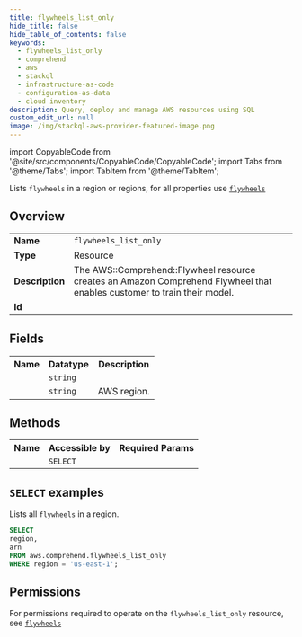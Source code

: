```yaml
---
title: flywheels_list_only
hide_title: false
hide_table_of_contents: false
keywords:
  - flywheels_list_only
  - comprehend
  - aws
  - stackql
  - infrastructure-as-code
  - configuration-as-data
  - cloud inventory
description: Query, deploy and manage AWS resources using SQL
custom_edit_url: null
image: /img/stackql-aws-provider-featured-image.png
---
```


import CopyableCode from '@site/src/components/CopyableCode/CopyableCode';
import Tabs from '@theme/Tabs';
import TabItem from '@theme/TabItem';

Lists <code>flywheels</code> in a region or regions, for all properties use <a href="/services/serviceName/flywheels/"><code>flywheels</code></a>

## Overview
<table>
<tbody>
<tr><td><b>Name</b></td><td><code>flywheels_list_only</code></td></tr>
<tr><td><b>Type</b></td><td>Resource</td></tr>
<tr><td><b>Description</b></td><td>The AWS::Comprehend::Flywheel resource creates an Amazon Comprehend Flywheel that enables customer to train their model.</td></tr>
<tr><td><b>Id</b></td><td><CopyableCode code="aws.comprehend.flywheels_list_only" /></td></tr>
</tbody>
</table>

## Fields
<table>
<tbody>
<tr><th>Name</th><th>Datatype</th><th>Description</th></tr><tr><td><CopyableCode code="arn" /></td><td><code>string</code></td><td></td></tr>
<tr><td><CopyableCode code="region" /></td><td><code>string</code></td><td>AWS region.</td></tr>
</tbody>
</table>

## Methods

<table>
<tbody>
  <tr>
    <th>Name</th>
    <th>Accessible by</th>
    <th>Required Params</th>
  </tr>
  <tr>
    <td><CopyableCode code="list_resources" /></td>
    <td><code>SELECT</code></td>
    <td><CopyableCode code="region" /></td>
  </tr>
</tbody>
</table>

## `SELECT` examples
Lists all <code>flywheels</code> in a region.
```sql
SELECT
region,
arn
FROM aws.comprehend.flywheels_list_only
WHERE region = 'us-east-1';
```


## Permissions

For permissions required to operate on the <code>flywheels_list_only</code> resource, see <a href="/services/comprehend/flywheels/#permissions"><code>flywheels</code></a>

